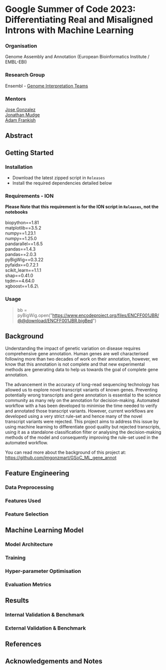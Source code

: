 # Google Summer of Code 2023: <br/> Differentiating Real and Misaligned Introns with Machine Learning
### Organisation
Genome Assembly and Annotation (European Bioinformatics Institute / EMBL-EBI)

### Research Group
Ensembl - <a href="https://www.ebi.ac.uk/about/teams/genome-interpretation/">Genome Interpretation Teams</a>

### Mentors
<a href="https://www.ebi.ac.uk/people/person/jose-manuel-gonzalez-martinez/">Jose Gonzalez</a><br/>
<a href="https://www.ebi.ac.uk/people/person/jonathan-mudge/">Jonathan Mudge</a><br/>
<a href="https://www.ebi.ac.uk/people/person/adam-frankish/">Adam Frankish</a>

## Abstract 


## Getting Started


### Installation
- Download the latest zipped script in `Releases`
- Install the required dependencies detailed below

### Requirements - ION
**Please Note that this requirement is for the ION script in `Releases`, not the notebooks**\
<br/>
biopython==1.81\
matplotlib==3.5.2\
numpy==1.23.1\
numpy==1.25.0\
pandarallel==1.6.5\
pandas==1.4.3\
pandas==2.0.3\
pyBigWig==0.3.22\
pyfaidx==0.7.2.1\
scikit_learn==1.1.1\
shap==0.41.0\
tqdm==4.64.0\
xgboost==1.6.2\

### Usage
> bb = pyBigWig.open("https://www.encodeproject.org/files/ENCFF001JBR/@@download/ENCFF001JBR.bigBed")

## Background
Understanding the impact of genetic variation on disease requires comprehensive gene annotation.
Human genes are well characterised following more than two decades of work on their annotation, however,
we know that this annotation is not complete and that new experimental methods are generating data
to help us towards the goal of complete gene annotation.

The advancement in the accuracy of long-read sequencing technology has allowed us to explore novel transcript variants of known genes.
Preventing potentially wrong transcripts and gene annotation is essential to the science community as many rely on the annotation for decision-making.
Automated workflow with a has been developed to minimise the time needed to verify and annotated those transcript variants. However,
current workflows are developed using a very strict rule-set and hence many of the novel transcript variants were rejected.
This project aims to address this issue by using machine learning to differentiate good quality but rejected transcripts,
using it as a standalone classification filter or analysing the decision-making methods of the model and consequently
improving the rule-set used in the automated workflow.

You can read more about the background of this project at: https://github.com/jmgonzmart/GSoC_ML_gene_annot

## Feature Engineering
### Data Preprocessing
### Features Used
### Feature Selection

## Machine Learning Model
### Model Architecture
### Training
### Hyper-parameter Optimisation
### Evaluation Metrics

## Results
### Internal Validation & Benchmark
### External Validation & Benchmark

## References

## Acknowledgements and Notes
